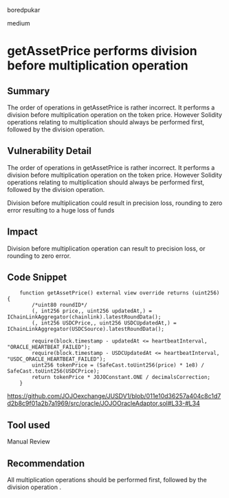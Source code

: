 boredpukar

medium

# getAssetPrice performs division before multiplication operation

## Summary

The order of operations in getAssetPrice is rather incorrect. It performs a division before multiplication operation on the token price. However Solidity operations relating to multiplication should always be performed first, followed by the division operation.

## Vulnerability Detail

The order of operations in getAssetPrice is rather incorrect. It performs a division before multiplication operation on the token price. However Solidity operations relating to multiplication should always be performed first, followed by the division operation.

Division before multiplication could result in precision loss, rounding to zero error resulting to a huge loss of funds

## Impact

Division before multiplication operation can result to precision loss, or rounding to zero error.

## Code Snippet

```solidity
    function getAssetPrice() external view override returns (uint256) {
        /*uint80 roundID*/
        (, int256 price,, uint256 updatedAt,) = IChainLinkAggregator(chainlink).latestRoundData();
        (, int256 USDCPrice,, uint256 USDCUpdatedAt,) = IChainLinkAggregator(USDCSource).latestRoundData();

        require(block.timestamp - updatedAt <= heartbeatInterval, "ORACLE_HEARTBEAT_FAILED");
        require(block.timestamp - USDCUpdatedAt <= heartbeatInterval, "USDC_ORACLE_HEARTBEAT_FAILED");
        uint256 tokenPrice = (SafeCast.toUint256(price) * 1e8) / SafeCast.toUint256(USDCPrice);
        return tokenPrice * JOJOConstant.ONE / decimalsCorrection;
    }
```

https://github.com/JOJOexchange/JUSDV1/blob/011e10d36257a404c8c1d7d2b8c9f01a2b7a1969/src/oracle/JOJOOracleAdaptor.sol#L33-#L34

## Tool used

Manual Review

## Recommendation

All multiplication operations should be performed first, followed by the division operation .
